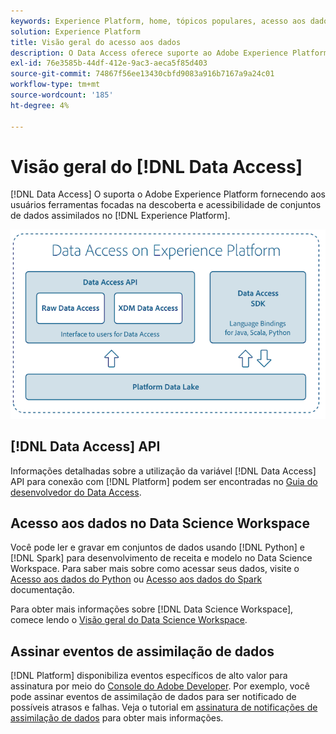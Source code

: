 ```yaml
---
keywords: Experience Platform, home, tópicos populares, acesso aos dados, python sdk, spark sdk, api de acesso aos dados
solution: Experience Platform
title: Visão geral do acesso aos dados
description: O Data Access oferece suporte ao Adobe Experience Platform, fornecendo aos usuários ferramentas focadas na capacidade de descoberta e acessibilidade de conjuntos de dados de plataforma assimilados.
exl-id: 76e3585b-44df-412e-9ac3-aeca5f85d403
source-git-commit: 74867f56ee13430cbfd9083a916b7167a9a24c01
workflow-type: tm+mt
source-wordcount: '185'
ht-degree: 4%

---
```


# Visão geral do [!DNL Data Access]

[!DNL Data Access] O suporta o Adobe Experience Platform fornecendo aos usuários ferramentas focadas na descoberta e acessibilidade de conjuntos de dados assimilados no [!DNL Experience Platform].

![Acesso aos dados no Experience Platform](images/Data_Access_Experience_Platform.png)

## [!DNL Data Access] API

Informações detalhadas sobre a utilização da variável [!DNL Data Access] API para conexão com [!DNL Platform] podem ser encontradas no [Guia do desenvolvedor do Data Access](api.md).

## Acesso aos dados no Data Science Workspace

Você pode ler e gravar em conjuntos de dados usando [!DNL Python] e [!DNL Spark] para desenvolvimento de receita e modelo no Data Science Workspace. Para saber mais sobre como acessar seus dados, visite o [Acesso aos dados do Python](../data-science-workspace/authoring/python.md) ou [Acesso aos dados do Spark](../data-science-workspace/authoring/spark.md) documentação.

Para obter mais informações sobre [!DNL Data Science Workspace], comece lendo o [Visão geral do Data Science Workspace](../data-science-workspace/home.md).

## Assinar eventos de assimilação de dados

[!DNL Platform] disponibiliza eventos específicos de alto valor para assinatura por meio do [Console do Adobe Developer](https://www.adobe.com/go/devs_console_ui). Por exemplo, você pode assinar eventos de assimilação de dados para ser notificado de possíveis atrasos e falhas. Veja o tutorial em [assinatura de notificações de assimilação de dados](../ingestion/quality/subscribe-events.md) para obter mais informações.
